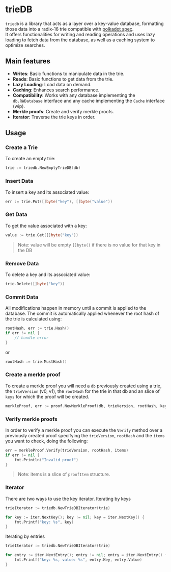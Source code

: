 # trieDB


`triedb` is a library that acts as a layer over a key-value database, formatting those data into a radix-16 trie compatible with [polkadot spec](https://spec.polkadot.network/chap-state#sect-state-storage).  
It offers functionalities for writing and reading operations and uses lazy loading to fetch data from the database, as well as a caching system to optimize searches.

## Main features

- **Writes**: Basic functions to manipulate data in the trie.
- **Reads**: Basic functions to get data from the trie.
- **Lazy Loading**: Load data on demand.
- **Caching**: Enhances search performance.
- **Compatibility**: Works with any database implementing the `db.RWDatabase` interface and any cache implementing the `Cache` interface (wip).
- **Merkle proofs**: Create and verify merkle proofs.
- **Iterator**: Traverse the trie keys in order.

## Usage

### Create a Trie

To create an empty trie:

```go
trie := triedb.NewEmptyTrieDB(db)
```

### Insert Data

To insert a key and its associated value:

```go
err := trie.Put([]byte("key"), []byte("value"))
```

### Get Data

To get the value associated with a key:

```go
value := trie.Get([]byte("key"))
```

> Note: value will be empty `[]byte()` if there is no value for that key in the DB


### Remove Data

To delete a key and its associated value:

```go
trie.Delete([]byte("key"))
```

### Commit Data

All modifications happen in memory until a commit is applied to the database. The commit is automatically applied whenever the root hash of the trie is calculated using:

```go
rootHash, err := trie.Hash()
if err != nil {
    // handle error
}
```

or

```go
rootHash := trie.MustHash()
```

### Create a merkle proof

To create a merkle proof you will need a `db` previously created using a trie, the `trieVersion` (v0, v1), the `rootHash` for the trie in that db and an slice of `keys` for which the proof will be created.

```go
merkleProof, err := proof.NewMerkleProof(db, trieVersion, rootHash, keys) 
```

### Verify merkle proofs

In order to verify a merkle proof you can execute the `Verify` method over a previously created proof specifying the `trieVersion`, `rootHash` and the `items` you want to check, doing the following:

```go
err = merkleProof.Verify(trieVersion, rootHash, items)
if err != nil {
    fmt.Println("Invalid proof")
}
```

> Note: items is a slice of `proofItem` structure.   

### Iterator

There are two ways to use the key iterator.
Iterating by keys

```go
trieIterator := triedb.NewTrieDBIterator(trie)

for key := iter.NextKey(); key != nil; key = iter.NextKey() {
    fmt.Printf("key: %s", key)
}
```

Iterating by entries

```go
trieIterator := triedb.NewTrieDBIterator(trie)

for entry := iter.NextEntry(); entry != nil; entry = iter.NextEntry() {
    fmt.Printf("key: %s, value: %s", entry.Key, entry.Value)
}
```

